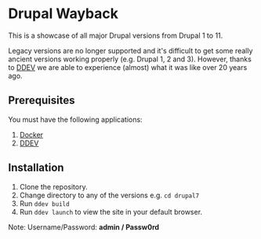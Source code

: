 # Drupal Wayback

This is a showcase of all major Drupal versions from Drupal 1 to 11.

Legacy versions are no longer supported and it's difficult to get some really ancient versions working properly (e.g. Drupal 1, 2 and 3). However, thanks to [DDEV](https://ddev.com/) we are able to experience (almost) what it was like over 20 years ago. 

## Prerequisites

You must have the following applications:

1. [Docker](https://www.docker.com/)
2. [DDEV](https://ddev.com/) 


## Installation

1. Clone the repository.
2. Change directory to any of the versions e.g. `cd drupal7`
3. Run `ddev build`
4. Run `ddev launch` to view the site in your default browser. 

Note: Username/Password: **admin / Passw0rd**


